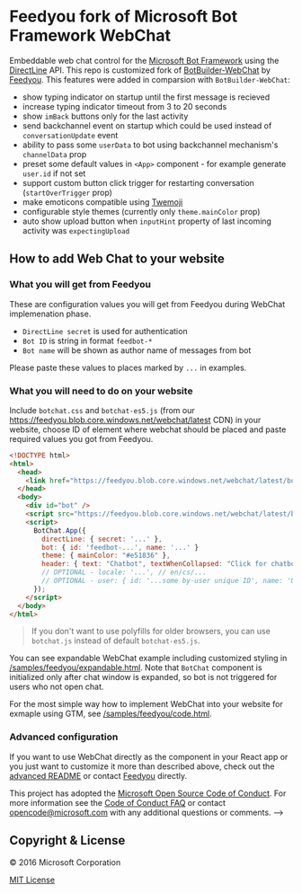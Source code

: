 # Feedyou fork of Microsoft Bot Framework WebChat

Embeddable web chat control for the [Microsoft Bot Framework](http://www.botframework.com) using the [DirectLine](https://docs.botframework.com/en-us/restapi/directline3/) API. This repo is customized fork of [BotBuilder-WebChat](https://github.com/Microsoft/BotFramework-WebChat) by [Feedyou](https://feedyou.agency). This features were added in comparsion with `BotBuilder-WebChat`:
  * show typing indicator on startup until the first message is recieved
  * increase typing indicator timeout from 3 to 20 seconds
  * show `imBack` buttons only for the last activity
  * send backchannel event on startup which could be used instead of `conversationUpdate` event
  * ability to pass some `userData` to bot using backchannel mechanism's `channelData` prop
  * preset some default values in `<App>` component - for example generate `user.id` if not set
  * support custom button click trigger for restarting conversation (`startOverTrigger` prop)
  * make emoticons compatible using [Twemoji](https://github.com/twitter/twemoji) 
  * configurable style themes (currently only `theme.mainColor` prop)
  * auto show upload button when `inputHint` property of last incoming activity was `expectingUpload`

## How to add Web Chat to your website

### What you will get from Feedyou
These are configuration values you will get from Feedyou during WebChat implemenation phase.

  * `DirectLine secret` is used for authentication
  * `Bot ID` is string in format `feedbot-*`
  * `Bot name` will be shown as author name of messages from bot

Please paste these values to places marked by `...` in examples.

### What you will need to do on your website

Include `botchat.css` and `botchat-es5.js` (from our https://feedyou.blob.core.windows.net/webchat/latest CDN) in your website, choose ID of element where webchat should be placed and paste required values you got from Feedyou. 

```HTML
<!DOCTYPE html>
<html>
  <head>
    <link href="https://feedyou.blob.core.windows.net/webchat/latest/botchat.css" rel="stylesheet" />
  </head>
  <body>
    <div id="bot" />
    <script src="https://feedyou.blob.core.windows.net/webchat/latest/botchat-es5.js"></script>
    <script>
      BotChat.App({
        directLine: { secret: '...' },                  
        bot: { id: 'feedbot-...', name: '...' }
        theme: { mainColor: "#e51836" },
        header: { text: "Chatbot", textWhenCollapsed: "Click for chatbot!" }
        // OPTIONAL - locale: '...', // en/cs/...
        // OPTIONAL - user: { id: '...some by-user unique ID', name: 'User name' },
      });
    </script>
  </body>
</html>
```

> If you don't want to use polyfills for older browsers, you can use `botchat.js` instead of default `botchat-es5.js`.

You can see expandable WebChat example including customized styling in [/samples/feedyou/expandable.html](https://github.com/wearefeedyou/feedbot-webchat/blob/master/samples/feedyou/expandable.html). Note that `BotChat` component is initialized only after chat window is expanded, so bot is not triggered for users who not open chat.

For the most simple way how to implement WebChat into your website for exmaple using GTM, see [/samples/feedyou/code.html](https://github.com/wearefeedyou/feedbot-webchat/blob/master/samples/feedyou/code.html).

<!---
* `/samples/standalone` has a slightly more sophisticated version of this code, great for testing
* You can reference to latest release like this, [https://cdn.botframework.com/botframework-webchat/latest/botchat.js](https://cdn.botframework.com/botframework-webchat/latest/botchat.js). Make sure you use the same version for both `botchat.css` and `botchat.js`.
   * You can also reference to a previously published build, for example, [https://cdn.botframework.com/botframework-webchat/0.11.4/botchat.js](https://cdn.botframework.com/botframework-webchat/0.11.4/botchat.js).
   * Or if you want to try out latest fixes as on our GitHub `master` branch, you can use [https://cdn.botframework.com/botframework-webchat/0.13.1-master.ea2166a/botchat.js](https://cdn.botframework.com/botframework-webchat/0.13.1-master.ea2166a/botchat.js). For all version information, you can find it on [NPM](https://www.npmjs.com/package/botframework-webchat?activeTab=versions).
* Don't want to depend on a CDN? Download the files and serve them up from your own website.
* Want to run a custom build of Web Chat? Clone this repo, [alter it](#customizing-web-chat), [build it](#building-web-chat), and reference your built `botchat.css` and `botchat.js` files.
* Go to the next level with [Advanced Web Chat](#advanced-web-chat)
* Running Web Chat inline may not work for some web pages. Read on for a solution.
-->

### Advanced configuration
If you want to use WebChat directly as the component in your React app or you just want to customize it more than described above, check out the [advanced README](https://github.com/wearefeedyou/feedbot-webchat/blob/master/README-ADVANCED.md) or contact [Feedyou](mailto:hello@feedyou.agency) directly.

This project has adopted the [Microsoft Open Source Code of Conduct](https://opensource.microsoft.com/codeofconduct/). For more information see the [Code of Conduct FAQ](https://opensource.microsoft.com/codeofconduct/faq/) or contact [opencode@microsoft.com](mailto:opencode@microsoft.com) with any additional questions or comments.
-->

## Copyright & License

© 2016 Microsoft Corporation

[MIT License](/LICENSE)
